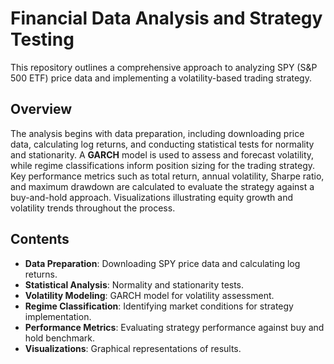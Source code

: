 # Financial Data Analysis and Strategy Testing

This repository outlines a comprehensive approach to analyzing SPY (S&P 500 ETF) price data and implementing a volatility-based trading strategy.

## Overview

The analysis begins with data preparation, including downloading price data, calculating log returns, and conducting statistical tests for normality and stationarity. A **GARCH** model is used to assess and forecast volatility, while regime classifications inform position sizing for the trading strategy. Key performance metrics such as total return, annual volatility, Sharpe ratio, and maximum drawdown are calculated to evaluate the strategy against a buy-and-hold approach. Visualizations illustrating equity growth and volatility trends throughout the process.

## Contents

- **Data Preparation**: Downloading SPY price data and calculating log returns.
- **Statistical Analysis**: Normality and stationarity tests.
- **Volatility Modeling**: GARCH model for volatility assessment.
- **Regime Classification**: Identifying market conditions for strategy implementation.
- **Performance Metrics**: Evaluating strategy performance against buy and hold benchmark.
- **Visualizations**: Graphical representations of results.
